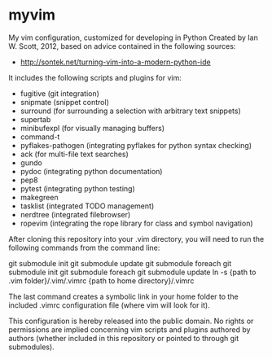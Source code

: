 myvim
=====

My vim configuration, customized for developing in Python
Created by Ian W. Scott, 2012, based on advice contained in the 
following sources:

- http://sontek.net/turning-vim-into-a-modern-python-ide

It includes the following scripts and plugins for vim:

- fugitive (git integration)
- snipmate (snippet control)
- surround (for surrounding a selection with arbitrary text snippets)
- supertab
- minibufexpl (for visually managing buffers)
- command-t
- pyflakes-pathogen (integrating pyflakes for python syntax checking)
- ack (for multi-file text searches)
- gundo
- pydoc (integrating python documentation)
- pep8
- pytest (integrating python testing)
- makegreen
- tasklist (integrated TODO management)
- nerdtree (integrated filebrowser)
- ropevim (integrating the rope library for class and symbol navigation)

After cloning this repository into your .vim directory, you will
need to run the following commands from the command line:

git submodule init
git submodule update
git submodule foreach git submodule init
git submodule foreach git submodule update
ln -s {path to .vim folder}/.vim/.vimrc {path to home directory}/.vimrc

The last command creates a symbolic link in your home folder 
to the included .vimrc configuration file (where vim will look 
for it). 

This configuration is hereby released into the public domain. 
No rights or permissions are implied concerning vim scripts and 
plugins authored by authors (whether included in this repository 
or pointed to through git submodules).

